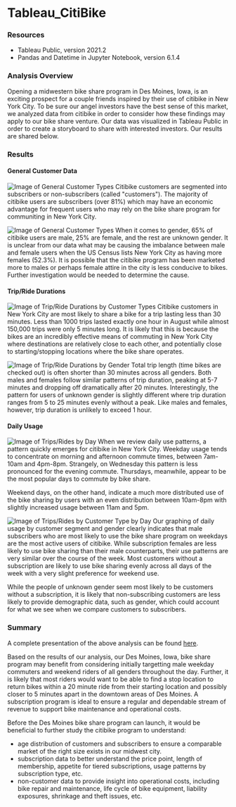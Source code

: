 # Tableau_CitiBike


### Resources
- Tableau Public, version 2021.2
- Pandas and Datetime in Jupyter Notebook, version 6.1.4



### Analysis Overview
Opening a midwestern bike share program in Des Moines, Iowa, is an exciting prospect for a couple friends inspired by their use of citibike in New York City. To be sure our angel investors have the best sense of this market, we analyzed data from citibike in order to consider how these findings may apply to our bike share venture. Our data was visualized in Tableau Public in order to create a storyboard to share with interested investors. Our results are shared below.



### Results
#### General Customer Data
![Image of General Customer Types](https://github.com/ozloty06/Tableau_CitiBike/blob/main/Customer_Segments.png) 
Citibike customers are segmented into subscribers or non-subscribers (called "customers"). The majority of citibike users are subscribers (over 81%) which may have an economic advantage for frequent users who may rely on the bike share program for communiting in New York City.


![Image of General Customer Types](https://github.com/ozloty06/Tableau_CitiBike/blob/main/Customer_Gender.png)
When it comes to gender, 65% of citibike users are male, 25% are female, and the rest are unknown gender. It is unclear from our data what may be causing the imbalance between male and female users when the US Census lists New York City as having more females (52.3%). It is possible that the citibike program has been marketed more to males or perhaps female attire in the city is less conducive to bikes. Further investigation would be needed to determine the cause.


#### Trip/Ride Durations
![Image of Trip/Ride Durations by Customer Types](https://github.com/ozloty06/Tableau_CitiBike/blob/main/Trip_Durations.png)
Citibike customers in New York City are most likely to share a bike for a trip lasting less than 30 minutes. Less than 1000 trips lasted exactly one hour in August while almost 150,000 trips were only 5 minutes long. It is likely that this is because the bikes are an incredibly effective means of commuting in New York City where destinations are relatively close to each other, and potentially close to starting/stopping locations where the bike share operates. 


![Image of Trip/Ride Durations by Gender](https://github.com/ozloty06/Tableau_CitiBike/blob/main/Checkout_byGenders.png)
Total trip length (time bikes are checked out) is often shorter than 30 minutes across all genders. Both males and females follow similar patterns of trip duration, peaking at 5-7 minutes and dropping off dramatically after 20 minutes. Interestingly, the pattern for users of unknown gender is slightly different where trip duration ranges from 5 to 25 minutes evenly without a peak. Like males and females, however, trip duration is unlikely to exceed 1 hour.


#### Daily Usage 
![Image of Trips/Rides by Day](https://github.com/ozloty06/Tableau_CitiBike/blob/main/Trips_by_Day.png)
When we review daily use patterns, a pattern quickly emerges for citibike in New York City. Weekday usage tends to concentrate on morning and afternoon commute times, between 7am-10am and 4pm-8pm. Strangely, on Wednesday this pattern is less pronounced for the evening commute. Thursdays, meanwhile, appear to be the most popular days to commute by bike share. 

Weekend days, on the other hand, indicate a much more distributed use of the bike sharing by users with an even distribution between 10am-8pm with slightly increased usage between 11am and 5pm. 


![Image of Trips/Rides by Customer Type by Day](https://github.com/ozloty06/Tableau_CitiBike/blob/main/Trips_by_Customer.png)
Our graphing of daily usage by customer segment and gender clearly indicates that male subscribers who are most likely to use the bike share program on weekdays are the most active users of citibike. While subscription females are less likely to use bike sharing than their male counterparts, their use patterns are very similar over the course of the week. Most customers without a subscription are likely to use bike sharing evenly across all days of the week with a very slight preference for weekend use.

While the people of unknown gender seem most likely to be customers without a subscription, it is likely that non-subscribing customers are less likely to provide demographic data, such as gender, which could account for what we see when we compare customers to subscribers. 


### Summary
A complete presentation of the above analysis can be found [here](https://public.tableau.com/app/profile/maggie6503/viz/Tableau_CitiBike-Analysis/Story1?publish=yes).

Based on the results of our analysis, our Des Moines, Iowa, bike share program may benefit from considering initially targetting male weekday commuters and weekend riders of all genders throughout the day. Further, it is likely that most riders would want to be able to find a stop location to return bikes within a 20 minute ride from their starting location and possibly closer to 5 minutes apart in the downtown areas of Des Moines. A subscription program is ideal to ensure a regular and dependable stream of revenue to support bike maintenance and operational costs.

Before the Des Moines bike share program can launch, it would be beneficial to further study the citibike program to understand:
- age distribution of customers and subscribers to ensure a comparable market of the right size exists in our midwest city.
- subscription data to better understand the price point, length of membership, appetite for tiered subscriptions, usage patterns by subscription type, etc.
- non-customer data to provide insight into operational costs, including bike repair and maintenance, life cycle of bike equipment, liability exposures, shrinkage and theft issues, etc.
